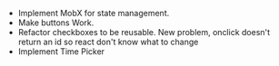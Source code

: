 - Implement MobX for state management.
- Make buttons Work.
- Refactor checkboxes to be reusable. New problem, onclick doesn't return an id so react don't know what to change
- Implement Time Picker


